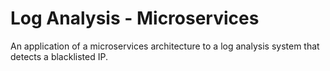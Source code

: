 # Log Analysis - Microservices

An application of a microservices architecture to a log analysis system that detects a blacklisted IP.
